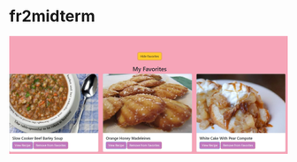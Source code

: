 # fr2midterm

![image alt](https://github.com/Aruzhaaaan/fr2midterm/blob/806f0607f01a22a4793397aa1544b22f1c398a47/favorite.jpg)
